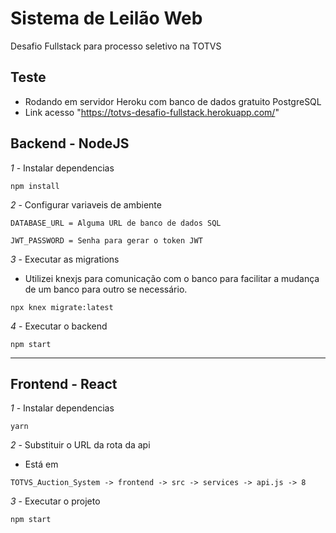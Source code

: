# Sistema de Leilão Web
Desafio Fullstack para processo seletivo na TOTVS



## Teste
- Rodando em servidor Heroku com banco de dados gratuito PostgreSQL
- Link acesso "https://totvs-desafio-fullstack.herokuapp.com/"


## Backend - NodeJS

*1* - Instalar dependencias
```shell
npm install
```

*2* - Configurar variaveis de ambiente
```env
DATABASE_URL = Alguma URL de banco de dados SQL

JWT_PASSWORD = Senha para gerar o token JWT
```

*3* - Executar as migrations
- Utilizei knexjs para comunicação com o banco para facilitar a mudança de um banco para outro se necessário.
```
npx knex migrate:latest
```

*4* - Executar o backend
```
npm start
```


------
## Frontend - React

*1* - Instalar dependencias
```shell
yarn
```

*2* - Substituir o URL da rota da api
- Está em 
```
TOTVS_Auction_System -> frontend -> src -> services -> api.js -> 8
```

*3* - Executar o projeto
```
npm start
```

